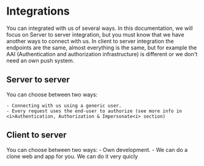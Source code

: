 # Integrations

You can integrated with us of several ways. In this documentation, we will focus on Server to server integration, but you must know that we have another ways to connect with us. In client to server integration the endpoints are the same, almost everything is the same, but for example the AAI (Authentication and authorization infrastructure) is different or we don't need an own push system.

## Server to server

You can choose between two ways:

    - Connecting with us using a generic user. 
    - Every request uses the end-user to authorize (see more info in <i>Authentication, Authorization & Impersonate<i> section)

## Client to server

You can choose between two ways:
    - Own development.
    - We can do a clone web and app for you. We can do it very quicly
